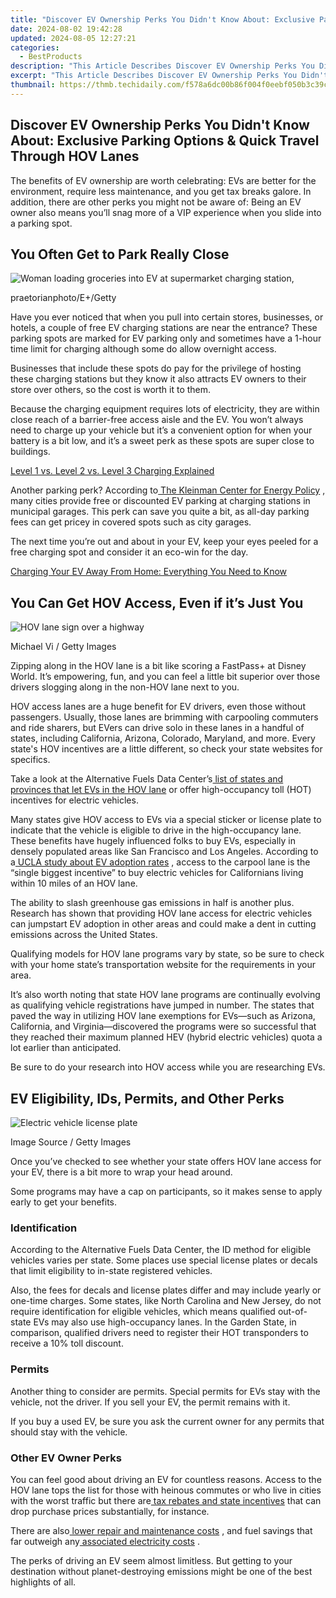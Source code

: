 ```yaml
---
title: "Discover EV Ownership Perks You Didn't Know About: Exclusive Parking Options & Quick Travel Through HOV Lanes"
date: 2024-08-02 19:42:28
updated: 2024-08-05 12:27:21
categories:
  - BestProducts
description: "This Article Describes Discover EV Ownership Perks You Didn't Know About: Exclusive Parking Options & Quick Travel Through HOV Lanes"
excerpt: "This Article Describes Discover EV Ownership Perks You Didn't Know About: Exclusive Parking Options & Quick Travel Through HOV Lanes"
thumbnail: https://thmb.techidaily.com/f578a6dc00b86f004f0eebf050b3c39c1e5f0c46ca38580b5c0bd47ee47b9b9c.jpg
---
```


## Discover EV Ownership Perks You Didn't Know About: Exclusive Parking Options & Quick Travel Through HOV Lanes

 The benefits of EV ownership are worth celebrating: EVs are better for the environment, require less maintenance, and you get tax breaks galore. In addition, there are other perks you might not be aware of: Being an EV owner also means you’ll snag more of a VIP experience when you slide into a parking spot. 

##  You Often Get to Park Really Close 

![Woman loading groceries into EV at supermarket charging station,](https://www.lifewire.com/thmb/YrhFIpC2j4V97my-OLo5AcoCO2M=/960x0/filters:no_upscale():max_bytes(200000):strip_icc():format(webp)/Womanloadinggroceriesnearchargingstation_praetorianphoto_Eplus_Getty-54e38e27568d49ccb562b823fbc215f5.jpg) 

praetorianphoto/E+/Getty

 Have you ever noticed that when you pull into certain stores, businesses, or hotels, a couple of free EV charging stations are near the entrance? These parking spots are marked for EV parking only and sometimes have a 1-hour time limit for charging although some do allow overnight access.

 Businesses that include these spots do pay for the privilege of hosting these charging stations but they know it also attracts EV owners to their store over others, so the cost is worth it to them.

 Because the charging equipment requires lots of electricity, they are within close reach of a barrier-free access aisle and the EV. You won’t always need to charge up your vehicle but it’s a convenient option for when your battery is a bit low, and it’s a sweet perk as these spots are super close to buildings.

[  Level 1 vs. Level 2 vs. Level 3 Charging Explained ](https://www.lifewire.com/ev-charging-levels-explained-5201716) 

 Another parking perk? According to[ The Kleinman Center for Energy Policy](https://kleinmanenergy.upenn.edu/research/publications/ev-adoption-and-the-price-of-parking/) , many cities provide free or discounted EV parking at charging stations in municipal garages. This perk can save you quite a bit, as all-day parking fees can get pricey in covered spots such as city garages.

 The next time you’re out and about in your EV, keep your eyes peeled for a free charging spot and consider it an eco-win for the day. 

[  Charging Your EV Away From Home: Everything You Need to Know ](https://www.lifewire.com/charging-your-ev-away-from-home-5202284) 

##  You Can Get HOV Access, Even if it’s Just You 

![HOV lane sign over a highway](https://www.lifewire.com/thmb/fbJyXYgug9Jw_uFlqerMHwe6uGU=/960x0/filters:no_upscale():max_bytes(200000):strip_icc():format(webp)/GettyImages-1307311749-4f057a5501414bc582f7f2d13cc9b38f.jpg) 

Michael Vi / Getty Images

 Zipping along in the HOV lane is a bit like scoring a FastPass+ at Disney World. It’s empowering, fun, and you can feel a little bit superior over those drivers slogging along in the non-HOV lane next to you. 

 HOV access lanes are a huge benefit for EV drivers, even those without passengers. Usually, those lanes are brimming with carpooling commuters and ride sharers, but EVers can drive solo in these lanes in a handful of states, including California, Arizona, Colorado, Maryland, and more. Every state's HOV incentives are a little different, so check your state websites for specifics.

 Take a look at the Alternative Fuels Data Center’s[ list of states and provinces that let EVs in the HOV lane](https://afdc.energy.gov/laws/HOV) or offer high-occupancy toll (HOT) incentives for electric vehicles.

 Many states give HOV access to EVs via a special sticker or license plate to indicate that the vehicle is eligible to drive in the high-occupancy lane. These benefits have hugely influenced folks to buy EVs, especially in densely populated areas like San Francisco and Los Angeles. According to a[ UCLA study about EV adoption rates](https://innovation.luskin.ucla.edu/wp-content/uploads/2019/03/How%5FDoes%5Fthe%5FPresence%5Fof%5FHOV%5FLanes%5FAffect%5FPEV%5FAdoption%5Fin%5FCA.pdf) , access to the carpool lane is the “single biggest incentive” to buy electric vehicles for Californians living within 10 miles of an HOV lane. 

 The ability to slash greenhouse gas emissions in half is another plus. Research has shown that providing HOV lane access for electric vehicles can jumpstart EV adoption in other areas and could make a dent in cutting emissions across the United States. 

 Qualifying models for HOV lane programs vary by state, so be sure to check with your home state’s transportation website for the requirements in your area.

 It’s also worth noting that state HOV lane programs are continually evolving as qualifying vehicle registrations have jumped in number. The states that paved the way in utilizing HOV lane exemptions for EVs—such as Arizona, California, and Virginia—discovered the programs were so successful that they reached their maximum planned HEV (hybrid electric vehicles) quota a lot earlier than anticipated.

 Be sure to do your research into HOV access while you are researching EVs. 

##  EV Eligibility, IDs, Permits, and Other Perks 

![Electric vehicle license plate](https://www.lifewire.com/thmb/tEMmx929VUSAEmrCjne4kel5N3Y=/960x0/filters:no_upscale():max_bytes(200000):strip_icc():format(webp)/GettyImages-87340568-f6791150fb074bba83b37d52351b6f22.jpg) 

Image Source / Getty Images

  
 Once you’ve checked to see whether your state offers HOV lane access for your EV, there is a bit more to wrap your head around. 

 Some programs may have a cap on participants, so it makes sense to apply early to get your benefits. 

### Identification 

 According to the Alternative Fuels Data Center, the ID method for eligible vehicles varies per state. Some places use special license plates or decals that limit eligibility to in-state registered vehicles.

 Also, the fees for decals and license plates differ and may include yearly or one-time charges. Some states, like North Carolina and New Jersey, do not require identification for eligible vehicles, which means qualified out-of-state EVs may also use high-occupancy lanes. In the Garden State, in comparison, qualified drivers need to register their HOT transponders to receive a 10% toll discount.

### Permits 

 Another thing to consider are permits. Special permits for EVs stay with the vehicle, not the driver. If you sell your EV, the permit remains with it.

 If you buy a used EV, be sure you ask the current owner for any permits that should stay with the vehicle.

### Other EV Owner Perks 

 You can feel good about driving an EV for countless reasons. Access to the HOV lane tops the list for those with heinous commutes or who live in cities with the worst traffic but there are[ tax rebates and state incentives](https://www.lifewire.com/ev-tax-credits-and-rebates-explained-5201649) that can drop purchase prices substantially, for instance.

 There are also[ lower repair and maintenance costs](https://www.lifewire.com/ev-maintenance-and-repairs-101-5203350) , and fuel savings that far outweigh any[ associated electricity costs](https://www.lifewire.com/evs-and-electric-bills-myth-vs-fact-5202057) .

 The perks of driving an EV seem almost limitless. But getting to your destination without planet-destroying emissions might be one of the best highlights of all. 

<ins class="adsbygoogle"
     style="display:block"
     data-ad-format="autorelaxed"
     data-ad-client="ca-pub-7571918770474297"
     data-ad-slot="1223367746"></ins>



<ins class="adsbygoogle"
     style="display:block"
     data-ad-client="ca-pub-7571918770474297"
     data-ad-slot="8358498916"
     data-ad-format="auto"
     data-full-width-responsive="true"></ins>
